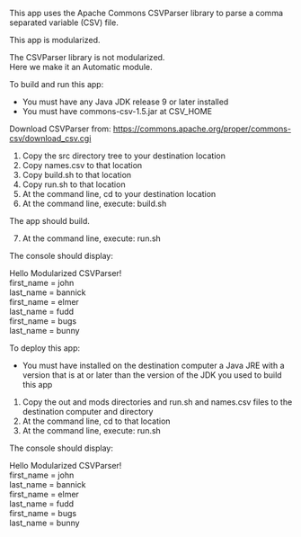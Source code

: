 This app uses the Apache Commons CSVParser library to parse a comma separated variable (CSV) file.

This app is modularized.

The CSVParser library is not modularized.  
Here we make it an Automatic module.

To build and run this app:

- You must have any Java JDK release 9 or later installed
- You must have commons-csv-1.5.jar at CSV_HOME

Download CSVParser from: 
https://commons.apache.org/proper/commons-csv/download_csv.cgi

1. Copy the src directory tree to your destination location
2. Copy names.csv to that location  
3. Copy build.sh to that location
4. Copy run.sh to that location
5. At the command line, cd to your destination location
6. At the command line, execute: build.sh

The app should build.

7. At the command line, execute: run.sh

The console should display:

Hello Modularized CSVParser!  
first_name 	= john  
last_name 	= bannick  
first_name 	= elmer  
last_name 	= fudd  
first_name 	= bugs  
last_name 	= bunny   

To deploy this app:

- You must have installed on the destination computer a Java JRE 
with a version that is at or later than the version of the JDK you used
to build this app

1. Copy the out and mods directories and run.sh and names.csv files to the destination computer and directory
2. At the command line, cd to that location
2. At the command line, execute: run.sh

The console should display:

Hello Modularized CSVParser!  
first_name 	= john  
last_name 	= bannick  
first_name 	= elmer  
last_name 	= fudd  
first_name 	= bugs  
last_name 	= bunny  
